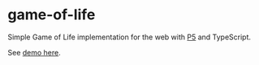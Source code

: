 # game-of-life

Simple Game of Life implementation for the web with [P5](https://p5js.org/) and TypeScript.

See [demo here](https://www.kleemans.ch/post/game-of-life/).
